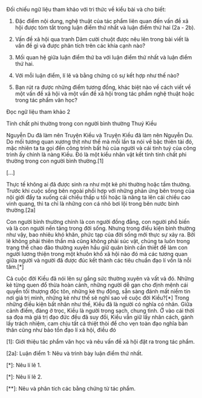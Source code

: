 Đối chiếu ngữ liệu tham khảo với tri thức về kiểu bài và cho biết:

1. Đặc điểm nội dung, nghệ thuật của tác phẩm liên quan đến vấn đề xã hội được tóm tắt trong luận điểm thứ nhất và luận điểm thứ hai (2a - 2b).

2. Vấn đề xã hội qua tranh Dâm cười chuột được nêu lên trong bài viết là vấn đề gì và được phân tích trên các khía cạnh nào?

3. Mối quan hệ giữa luận điểm thứ ba với luận điểm thứ nhất và luận điểm thứ hai.

4. Với mỗi luận điểm, lí lẽ và bằng chứng có sự kết hợp như thế nào?

5. Bạn rút ra được những điểm tương đồng, khác biệt nào về cách viết về một vấn đề xã hội và một vấn đề xã hội trong tác phẩm nghệ thuật hoặc trong tác phẩm văn học?

Đọc ngữ liệu tham khảo 2

Tính chất phi thường trong con người bình thường Thuý Kiều

Nguyễn Du đã làm nên Truyện Kiều và Truyện Kiều đã làm nên Nguyễn Du. Do mối tương quan xương thịt như thế mà mỗi lần ta nói về bậc thiên tài đó, mặc nhiên ta ta gọi đến công trình bất hủ của người và cái tinh tuý của công trình ấy chính là nàng Kiều. Đó là một kiểu nhân vật kết tinh tính chất phi thường trong con người bình thường.[1]

[...]

Thực tế không ai đã được sinh ra như một kẻ phi thường hoặc tầm thường. Trước khi cuộc sống bên ngoài phối hợp với những phản ứng bên trong của nội giới đẩy ta xuống cái chiều thấp u tối hoặc là nâng ta lên cái chiều cao vinh quang, thì ta chỉ là những con cá nhỏ bơi lội trong bên nước bình thường.[2a]

Con người bình thường chính là con người đồng đẳng, con người phổ biến và là con người nền tảng trong đời sống. Nhưng trong điều kiện bình thường như vậy, bao nhiêu khó khăn, phức tạp của đời sống mới thực sự xảy ra. Bởi lẽ không phải thiên thần mà cũng không phải súc vật, chúng ta luôn trong trạng thể chao đảo thường xuyên hầu giữ quân bình cần thiết để làm con người lương thiện trong một khuôn khổ xã hội nào đó mà các tương quan giữa người và người đã được đúc kết thành các tiêu chuẩn đạo lí vốn là nỗi tâm.[*]

Cả cuộc đời Kiều đã nói lên sự gắng sức thường xuyên và vất vả đó. Những kẻ từng quen đổ thừa hoàn cảnh, những người dễ gạn cho định mệnh cái quyền tối thượng độc tôn, những kẻ thụ động, sẵn sàng đánh mất niềm tin nơi giá trị mình, những kẻ như thế sẽ nghĩ sao về cuộc đời Kiều?[*] Trong những điều kiện bất nhân như thế, Kiều đã là người có nghĩa có nhân. Giữa cảnh điếm, đàng ở trọc, Kiều là người trong sạch, chung tình. Ở vào cái thời sa đọa mà giá trị đạo đức đều đã suy đồi, Kiều vẫn giữ lấy nhân cách, gánh lấy trách nhiệm, cam chịu tất cả thiệt thòi để cho vẹn toàn đạo nghĩa bản thân cũng như bảo tồn đạo lí xã hội, điều đó

[1]: Giới thiệu tác phẩm văn học và nêu vấn đề xã hội đặt ra trong tác phẩm.

[2a]: Luận điểm 1: Nêu và trình bày luận điểm thứ nhất.

[*]: Nêu lí lẽ 1.

[*]: Nêu lí lẽ 2.

[**]: Nêu và phân tích các bằng chứng từ tác phẩm.